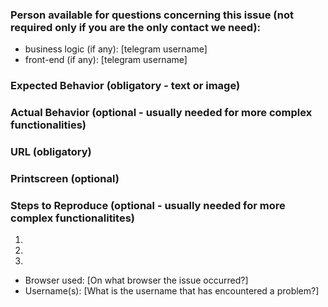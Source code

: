 ### Person available for questions concerning this issue (not required only if you are the only contact we need):
- business logic (if any): [telegram username]
- front-end (if any): [telegram username]

### Expected Behavior (obligatory - text or image)


### Actual Behavior (optional - usually needed for more complex functionalities)


### URL (obligatory)


### Printscreen (optional)


### Steps to Reproduce (optional - usually needed for more complex functionalitites)

1.
2.
3.


- Browser used: [On what browser the issue occurred?]
- Username(s): [What is the username that has encountered a problem?]
